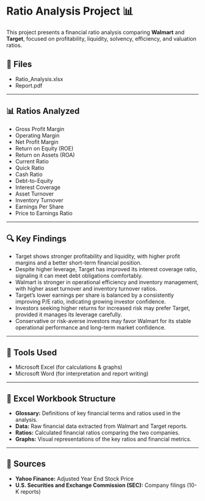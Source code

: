 # Ratio Analysis Project 📊

This project presents a financial ratio analysis comparing **Walmart** and **Target**, focused on profitability, liquidity, solvency, efficiency, and valuation ratios.

## 📁 Files

- Ratio_Analysis.xlsx
- Report.pdf

---

## 📊 Ratios Analyzed

- Gross Profit Margin
- Operating Margin
- Net Profit Margin
- Return on Equity (ROE)
- Return on Assets (ROA)
- Current Ratio
- Quick Ratio
- Cash Ratio
- Debt-to-Equity
- Interest Coverage
- Asset Turnover
- Inventory Turnover
- Earnings Per Share
- Price to Earnings Ratio
  
---

## 🔍 Key Findings

- Target shows stronger profitability and liquidity, with higher profit margins and a better short-term financial position.
- Despite higher leverage, Target has improved its interest coverage ratio, signaling it can meet debt obligations comfortably.
- Walmart is stronger in operational efficiency and inventory management, with higher asset turnover and inventory turnover ratios.
- Target’s lower earnings per share is balanced by a consistently improving P/E ratio, indicating growing investor confidence.
- Investors seeking higher returns for increased risk may prefer Target, provided it manages its leverage carefully.
- Conservative or risk-averse investors may favor Walmart for its stable operational performance and long-term market confidence.

---

## 📌 Tools Used

- Microsoft Excel (for calculations & graphs)
- Microsoft Word (for interpretation and report writing)

---

## 📂 Excel Workbook Structure

- **Glossary:** Definitions of key financial terms and ratios used in the analysis.  
- **Data:** Raw financial data extracted from Walmart and Target reports.  
- **Ratios:** Calculated financial ratios comparing the two companies.  
- **Graphs:** Visual representations of the key ratios and financial metrics.

---

## 📄 Sources

- **Yahoo Finance:** Adjusted Year End Stock Price
- **U.S. Securities and Exchange Commission (SEC):** Company filings (10-K reports)
  


